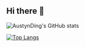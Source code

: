 ## Hi there 👋

<!--
**AustynDing/AustynDing** is a ✨ _special_ ✨ repository because its `README.md` (this file) appears on your GitHub profile.

Here are some ideas to get you started:

- 🔭 I’m currently working on ...
- 🌱 I’m currently learning ...
- 👯 I’m looking to collaborate on ...
- 🤔 I’m looking for help with ...
- 💬 Ask me about ...
- 📫 How to reach me: ...
- 😄 Pronouns: ...
- ⚡ Fun fact: ...
-->
![AustynDing's GitHub stats](https://github-readme-stats-five-lovat-27.vercel.app/api?username=AustynDing&count_private=true&show_icons=true&theme=radical)

[![Top Langs](https://github-readme-stats-five-lovat-27.vercel.app/api/top-langs/?username=AustynDing&layout=compact&hide=html)](https://github.com/anuraghazra/github-readme-stats)
